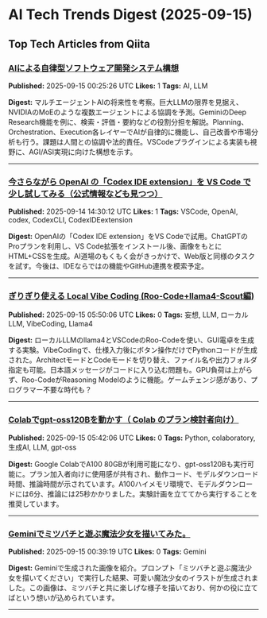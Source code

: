 # AI Tech Trends Digest (2025-09-15)


## Top Tech Articles from Qiita


### [AIによる自律型ソフトウェア開発システム構想](https://qiita.com/s-age/items/6cd9748c174d3ae3c59b)
**Published:** 2025-09-15 00:25:26 UTC
**Likes:** 1
**Tags:** AI, LLM

**Digest:**
マルチエージェントAIの将来性を考察。巨大LLMの限界を見据え、NVIDIAのMoEのような複数エージェントによる協調を予測。GeminiのDeep Research機能を例に、検索・評価・要約などの役割分担を解説。Planning、Orchestration、Execution各レイヤーでAIが自律的に機能し、自己改善や市場分析も行う。課題は人間との協調や法的責任。VSCodeプラグインによる実装も視野に、AGI/ASI実現に向けた構想を示す。

---

### [今さらながら OpenAI の「Codex IDE extension」を VS Code で少し試してみる（公式情報なども見つつ）](https://qiita.com/youtoy/items/e5c8732340a483633257)
**Published:** 2025-09-14 14:30:12 UTC
**Likes:** 1
**Tags:** VSCode, OpenAI, codex, CodexCLI, CodexIDEextension

**Digest:**
OpenAIの「Codex IDE extension」をVS Codeで試用。ChatGPTのProプランを利用し、VS Code拡張をインストール後、画像をもとにHTML+CSSを生成。AI道場のもくもく会がきっかけで、Web版と同様のタスクを試す。今後は、IDEならではの機能やGitHub連携を模索予定。

---

### [ぎりぎり使える Local Vibe Coding (Roo-Code+llama4-Scout編)](https://qiita.com/Mr_A/items/63efbab1ca6cd3eee0fd)
**Published:** 2025-09-15 05:50:06 UTC
**Likes:** 0
**Tags:** 妄想, LLM, ローカルLLM, VibeCoding, Llama4

**Digest:**
ローカルLLMのllama4とVSCodeのRoo-Codeを使い、GUI電卓を生成する実験。VibeCodingで、仕様入力後にボタン操作だけでPythonコードが生成された。ArchitectモードとCodeモードを切り替え、ファイル名や出力フォルダ指定も可能。日本語メッセージがコードに入り込む問題も。GPU負荷は上がらず、Roo-CodeがReasoning Modelのように機能。ゲームチェンジ感があり、プログラマー不要な時代も？

---

### [Colabでgpt-oss120Bを動かす（ Colab のプラン検討者向け）](https://qiita.com/kanata564/items/58967c8e8c4e09fa73ec)
**Published:** 2025-09-15 05:42:06 UTC
**Likes:** 0
**Tags:** Python, colaboratory, 生成AI, LLM, gpt-oss

**Digest:**
Google ColabでA100 80GBが利用可能になり、gpt-oss120Bも実行可能に。プラン加入者向けに使用感が共有され、動作コード、モデルダウンロード時間、推論時間が示されています。A100ハイメモリ環境で、モデルダウンロードには6分、推論には25秒かかりました。実験計画を立ててから実行することを推奨しています。

---

### [Geminiでミツバチと遊ぶ魔法少女を描いてみた。](https://qiita.com/nori-channel/items/68aa871651b4fde6d7af)
**Published:** 2025-09-15 00:39:19 UTC
**Likes:** 0
**Tags:** Gemini

**Digest:**
Geminiで生成された画像を紹介。プロンプト「ミツバチと遊ぶ魔法少女を描いてください」で実行した結果、可愛い魔法少女のイラストが生成されました。この画像は、ミツバチと共に楽しげな様子を描いており、何かの役に立てばという想いが込められています。

---